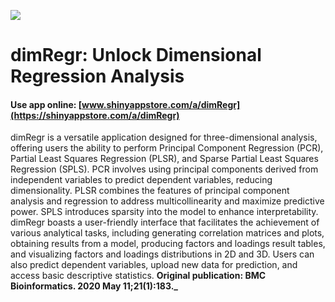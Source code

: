 ![](https://shiny-app-store3.s3.amazonaws.com/approvedapp/s240_FuBxO3SNVJdcdpKO2CEB0ZzZhPQ54vxA3qJLFwdK_logo_473.jpg)

# dimRegr: Unlock Dimensional Regression Analysis

#### Use app online: __[www.shinyappstore.com/a/dimRegr](https://shinyappstore.com/a/dimRegr)__

dimRegr is a versatile application designed for three-dimensional analysis, offering users the ability to perform Principal Component Regression (PCR), Partial Least Squares Regression (PLSR), and Sparse Partial Least Squares Regression (SPLS). PCR involves using principal components derived from independent variables to predict dependent variables, reducing dimensionality. PLSR combines the features of principal component analysis and regression to address multicollinearity and maximize predictive power. SPLS introduces sparsity into the model to enhance interpretability. dimRegr boasts a user-friendly interface that facilitates the achievement of various analytical tasks, including generating correlation matrices and plots, obtaining results from a model, producing factors and loadings result tables, and visualizing factors and loadings distributions in 2D and 3D. Users can also predict dependent variables, upload new data for prediction, and access basic descriptive statistics. **Original publication: BMC Bioinformatics. 2020 May 11;21(1):183._**

